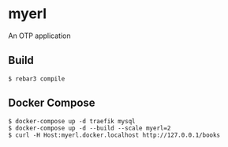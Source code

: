 myerl
=====

An OTP application

Build
-----

    $ rebar3 compile

Docker Compose
--------------

    $ docker-compose up -d traefik mysql
    $ docker-compose up -d --build --scale myerl=2
    $ curl -H Host:myerl.docker.localhost http://127.0.0.1/books
